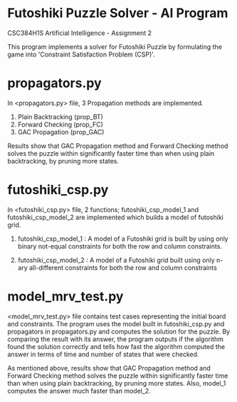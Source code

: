 # Futoshiki Puzzle Solver - AI Program

CSC384H1S Artificial Intelligence - Assignment 2

This program implements a solver for Futoshiki Puzzle by formulating the game into 'Constraint Satisfaction Problem (CSP)'.


# propagators.py 
In <propagators.py> file, 3 Propagation methods are implemented.
1) Plain Backtracking (prop_BT)
2) Forward Checking (prop_FC)
3) GAC Propagation (prop_GAC)

Results show that GAC Propagation method and Forward Checking method solves the puzzle within significantly faster time
than when using plain backtracking, by pruning more states.


# futoshiki_csp.py
In <futoshiki_csp.py> file,
2 functions; futoshiki_csp_model_1 and futoshiki_csp_model_2 are implemented which builds a model of futoshiki grid. 

1) futoshiki_csp_model_1 : A model of a Futoshiki grid is built by using only binary not-equal constraints for both the row and column constraints.

2) futoshiki_csp_model_2 : A model of a Futoshiki grid built using only n-ary all-different constraints for both the row and column constraints


# model_mrv_test.py
<model_mrv_test.py> file contains test cases representing the initial board and constraints.
The program uses the model built in futoshiki_csp.py and propagators in propagators.py and computes the solution for the puzzle.
By comparing the result with its answer, the program outputs if the algorithm found the solution correctly and tells
how fast the algorithm computed the answer in terms of time and number of states that were checked.

As mentioned above, results show that GAC Propagation method and Forward Checking method solves the puzzle within significantly faster time than when using plain backtracking, by pruning more states. Also, model_1 computes the answer much faster than model_2.
